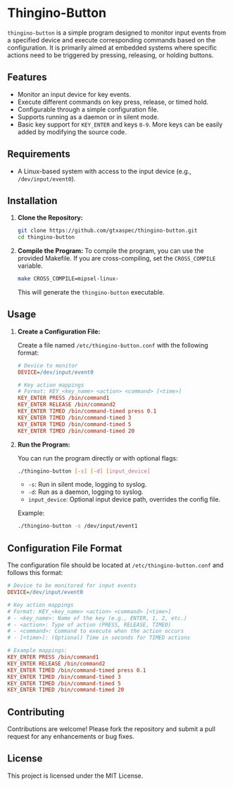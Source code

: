 # Thingino-Button

`thingino-button` is a simple program designed to monitor input events from a specified device and execute corresponding commands based on the configuration. It is primarily aimed at embedded systems where specific actions need to be triggered by pressing, releasing, or holding buttons.

## Features

- Monitor an input device for key events.
- Execute different commands on key press, release, or timed hold.
- Configurable through a simple configuration file.
- Supports running as a daemon or in silent mode.
- Basic key support for `KEY_ENTER` and keys `0-9`. More keys can be easily added by modifying the source code.

## Requirements

- A Linux-based system with access to the input device (e.g., `/dev/input/event0`).

## Installation

1. **Clone the Repository:**
   ```sh
   git clone https://github.com/gtxaspec/thingino-button.git
   cd thingino-button
   ```

2. **Compile the Program:**
   To compile the program, you can use the provided Makefile. If you are cross-compiling, set the `CROSS_COMPILE` variable.
   ```sh
   make CROSS_COMPILE=mipsel-linux-
   ```

   This will generate the `thingino-button` executable.

## Usage

1. **Create a Configuration File:**

   Create a file named `/etc/thingino-button.conf` with the following format:
   ```ini
   # Device to monitor
   DEVICE=/dev/input/event0

   # Key action mappings
   # Format: KEY_<key_name> <action> <command> [<time>]
   KEY_ENTER PRESS /bin/command1
   KEY_ENTER RELEASE /bin/command2 
   KEY_ENTER TIMED /bin/command-timed press 0.1
   KEY_ENTER TIMED /bin/command-timed 3
   KEY_ENTER TIMED /bin/command-timed 5
   KEY_ENTER TIMED /bin/command-timed 20
   ```

2. **Run the Program:**

   You can run the program directly or with optional flags:
   ```sh
   ./thingino-button [-s] [-d] [input_device]
   ```

   - `-s`: Run in silent mode, logging to syslog.
   - `-d`: Run as a daemon, logging to syslog.
   - `input_device`: Optional input device path, overrides the config file.

   Example:
   ```sh
   ./thingino-button -s /dev/input/event1
   ```

## Configuration File Format

The configuration file should be located at `/etc/thingino-button.conf` and follows this format:

```ini
# Device to be monitored for input events
DEVICE=/dev/input/event0

# Key action mappings
# Format: KEY_<key_name> <action> <command> [<time>]
# - <key_name>: Name of the key (e.g., ENTER, 1, 2, etc.)
# - <action>: Type of action (PRESS, RELEASE, TIMED)
# - <command>: Command to execute when the action occurs
# - [<time>]: (Optional) Time in seconds for TIMED actions

# Example mappings:
KEY_ENTER PRESS /bin/command1
KEY_ENTER RELEASE /bin/command2
KEY_ENTER TIMED /bin/command-timed press 0.1
KEY_ENTER TIMED /bin/command-timed 3
KEY_ENTER TIMED /bin/command-timed 5
KEY_ENTER TIMED /bin/command-timed 20
```

## Contributing

Contributions are welcome! Please fork the repository and submit a pull request for any enhancements or bug fixes.

## License

This project is licensed under the MIT License.
